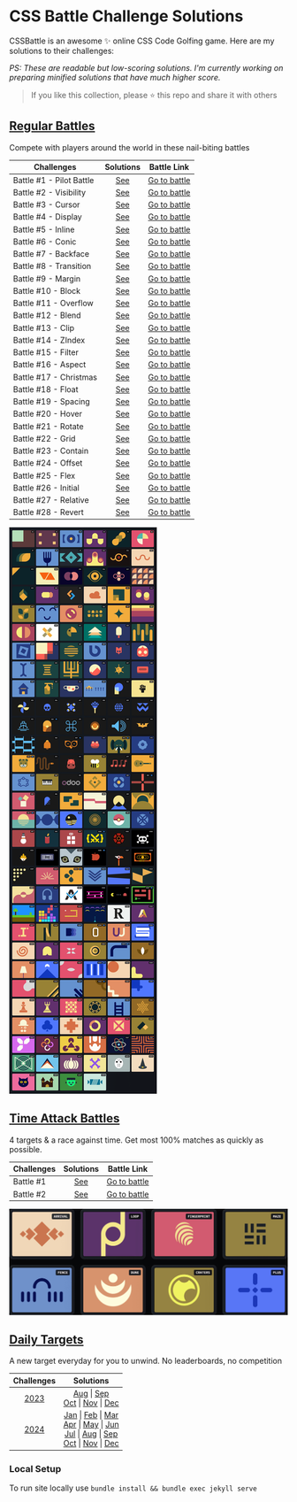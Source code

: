 # CSS Battle Challenge Solutions

CSSBattle is an awesome ✨ online CSS Code Golfing game. Here are my solutions to their challenges:

<em>PS: These are readable but low-scoring solutions. I'm currently working on preparing minified solutions that have much higher score.</em>

> If you like this collection, please ⭐️ this repo and share it with others

## [Regular Battles](https://cssbattle.dev/battles)

Compete with players around the world in these nail-biting battles

| Challenges               |             Solutions              |                   Battle Link                   |
| ------------------------ | :--------------------------------: | :---------------------------------------------: |
| Battle #1 - Pilot Battle | [See](/Battles/01-Pilot-Battle.md) | [Go to battle](https://cssbattle.dev/battle/1)  |
| Battle #2 - Visibility   |  [See](/Battles/02-Visibility.md)  | [Go to battle](https://cssbattle.dev/battle/2)  |
| Battle #3 - Cursor       |    [See](/Battles/03-Cursor.md)    | [Go to battle](https://cssbattle.dev/battle/3)  |
| Battle #4 - Display      |   [See](/Battles/04-Display.md)    | [Go to battle](https://cssbattle.dev/battle/4)  |
| Battle #5 - Inline       |    [See](/Battles/05-Inline.md)    | [Go to battle](https://cssbattle.dev/battle/5)  |
| Battle #6 - Conic        |    [See](/Battles/06-Conic.md)     | [Go to battle](https://cssbattle.dev/battle/6)  |
| Battle #7 - Backface     |   [See](/Battles/07-Backface.md)   | [Go to battle](https://cssbattle.dev/battle/7)  |
| Battle #8 - Transition   |  [See](/Battles/08-Transition.md)  | [Go to battle](https://cssbattle.dev/battle/8)  |
| Battle #9 - Margin       |    [See](/Battles/09-Margin.md)    | [Go to battle](https://cssbattle.dev/battle/9)  |
| Battle #10 - Block       |    [See](/Battles/10-Block.md)     | [Go to battle](https://cssbattle.dev/battle/10) |
| Battle #11 - Overflow    |   [See](/Battles/11-Overflow.md)   | [Go to battle](https://cssbattle.dev/battle/11) |
| Battle #12 - Blend       |    [See](/Battles/12-Blend.md)     | [Go to battle](https://cssbattle.dev/battle/12) |
| Battle #13 - Clip        |     [See](/Battles/13-Clip.md)     | [Go to battle](https://cssbattle.dev/battle/13) |
| Battle #14 - ZIndex      |    [See](/Battles/14-ZIndex.md)    | [Go to battle](https://cssbattle.dev/battle/14) |
| Battle #15 - Filter      |    [See](/Battles/15-Filter.md)    | [Go to battle](https://cssbattle.dev/battle/15) |
| Battle #16 - Aspect      |    [See](/Battles/16-Aspect.md)    | [Go to battle](https://cssbattle.dev/battle/16) |
| Battle #17 - Christmas   |  [See](/Battles/17-Christmas.md)   | [Go to battle](https://cssbattle.dev/battle/17) |
| Battle #18 - Float       |    [See](/Battles/18-Float.md)     | [Go to battle](https://cssbattle.dev/battle/18) |
| Battle #19 - Spacing     |   [See](/Battles/19-Spacing.md)    | [Go to battle](https://cssbattle.dev/battle/19) |
| Battle #20 - Hover       |    [See](/Battles/20-Hover.md)     | [Go to battle](https://cssbattle.dev/battle/20) |
| Battle #21 - Rotate      |    [See](/Battles/21-Rotate.md)    | [Go to battle](https://cssbattle.dev/battle/21) |
| Battle #22 - Grid        |     [See](/Battles/22-Grid.md)     | [Go to battle](https://cssbattle.dev/battle/22) |
| Battle #23 - Contain     |   [See](/Battles/23-Contain.md)    | [Go to battle](https://cssbattle.dev/battle/23) |
| Battle #24 - Offset      |    [See](/Battles/24-Offset.md)    | [Go to battle](https://cssbattle.dev/battle/24) |
| Battle #25 - Flex        |     [See](/Battles/25-Flex.md)     | [Go to battle](https://cssbattle.dev/battle/25) |
| Battle #26 - Initial     |   [See](/Battles/26-Initial.md)    | [Go to battle](https://cssbattle.dev/battle/26) |
| Battle #27 - Relative    |   [See](/Battles/27-Relative.md)   | [Go to battle](https://cssbattle.dev/battle/27) |
| Battle #28 - Revert      |    [See](/Battles/28-Revert.md)    | [Go to battle](https://cssbattle.dev/battle/28) |

[![Battle Art](/assets/battles.png)](/Battles/)

## [Time Attack Battles](/Time-Attack/)

4 targets & a race against time. Get most 100% matches as quickly as possible.

| Challenges |               Solutions               |                            Battle Link                            |
| ---------- | :-----------------------------------: | :---------------------------------------------------------------: |
| Battle #1  | [See](/Time-Attack/01-Time-Attack.md) | [Go to battle](https://cssbattle.dev/battle/OzwOT17YcT3b8TbNevqv) |
| Battle #2  | [See](/Time-Attack/02-Time-Attack.md) | [Go to battle](https://cssbattle.dev/battle/9crk8153AW0QGM8Ne9Ty) |

[![Battle Art](/assets/time-battles.png)](/Time-Attack/)

## [Daily Targets](https://cssbattle.dev/daily)

A new target everyday for you to unwind. No leaderboards, no competition

|              Challenges              |                                                                                                                                                                                                                           Solutions                                                                                                                                                                                                                           |
| :----------------------------------: | :-----------------------------------------------------------------------------------------------------------------------------------------------------------------------------------------------------------------------------------------------------------------------------------------------------------------------------------------------------------------------------------------------------------------------------------------------------------: |
| [2023](/Daily-Targets/2023/index.md) |                                                                                                                                    [Aug](/Daily-Targets/2023/Aug.md) \| [Sep](/Daily-Targets/2023/Sep.md) <br>[Oct](/Daily-Targets/2023/Oct.md) \| [Nov](/Daily-Targets/2023/Nov.md) \| [Dec](/Daily-Targets/2023/Dec.md)                                                                                                                                     |
| [2024](/Daily-Targets/2024/index.md) | [Jan](/Daily-Targets/2024/Jan.md) \| [Feb](/Daily-Targets/2024/Feb.md) \| [Mar](/Daily-Targets/2024/Mar.md) <br> [Apr](/Daily-Targets/2024/Apr.md) \| [May](/Daily-Targets/2024/May.md) \| [Jun](/Daily-Targets/2024/Jun.md) <br> [Jul](/Daily-Targets/2024/Jul.md) \| [Aug](/Daily-Targets/2024/Aug.md) \| [Sep](/Daily-Targets/2024/Sep.md) <br>[Oct](/Daily-Targets/2024/Oct.md) \| [Nov](/Daily-Targets/2024/Nov.md) \| [Dec](/Daily-Targets/2024/Dec.md) |

### Local Setup

To run site locally use `bundle install && bundle exec jekyll serve`
